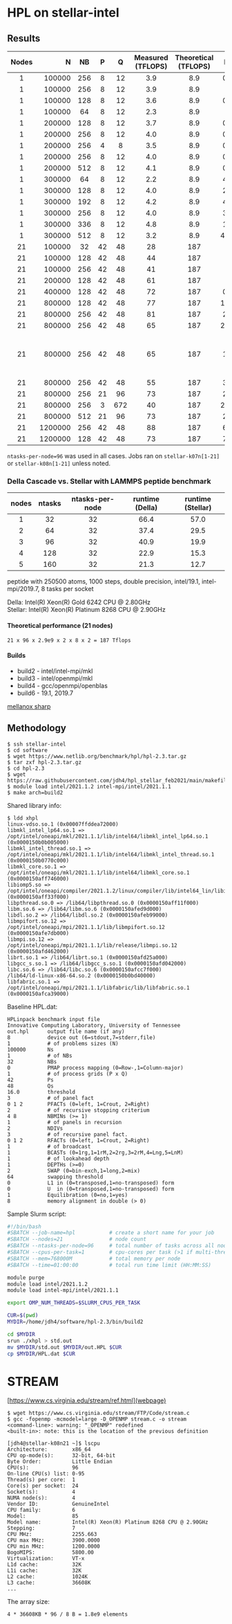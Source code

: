 # HPL on stellar-intel

## Results

| Nodes | N      | NB | P  | Q   | Measured (TFLOPS)  | Theoretical (TFLOPS) | Runtime   | Memory (GB) | Notes |
|:-----:| ------:|:--:|:--:|:---:|:------------------:|:--------------:|:---------:| ----------- | ----- |
|   1   | 100000 |256 | 8  | 12  | 3.9                | 8.9            | 00:52:48  |  103        |   build6    |
|   1   | 100000 |256 | 8  | 12  | 3.9                | 8.9            |           |             |       |
|   1   | 100000 |128 | 8  | 12  | 3.6                | 8.9            | 00:57:31  |  102        |       |
|   1   | 100000 |64  | 8  | 12  | 2.3                | 8.9            |           |             |       |
|   1   | 200000 |128 | 8  | 12  | 3.7                | 8.9            | 07:14:03  |  334        |       |
|   1   | 200000 |256 | 8  | 12  | 4.0                | 8.9            | 06:46:06  |  342        |       |
|   1   | 200000 |256 | 4  | 8   | 3.5                | 8.9            | 07:51:34  |  323        | 48 tasks      |
|   1   | 200000 |256 | 8  | 12  | 4.0                | 8.9            | 06:46:26  |  340        | build7      |
|   1   | 200000 |512 | 8  | 12  | 4.1                | 8.9            | 06:36:33  |  356        |       |
|   1   | 300000 | 64 | 8  | 12  | 2.2                | 8.9            | 43:45:34  |  703        |       |
|   1   | 300000 |128 | 8  | 12  | 4.0                | 8.9            | 22:29:14  |  712        |       |
|   1   | 300000 |192 | 8  | 12  | 4.2                | 8.9            | 48:01:46  |  731        |       |
|   1   | 300000 |256 | 8  | 12  | 4.0                | 8.9            | 36:59:20  |  732        |       |
|   1   | 300000 |336 | 8  | 12  | 4.8                | 8.9            | 19:17:19  |  737        |       |
|   1   | 300000 |512 | 8  | 12  | 3.2                | 8.9            | 48:00:05+ |  769        |       |
|   21  | 100000 |32  |42  | 48  | 28                 | 187            |     7:52  |  377        |       |
|   21  | 100000 |128 |42  | 48  | 44                 | 187            |     5:06  | 421         |       |
|   21  | 100000 |256 |42  | 48  | 41                 | 187            |     5:25  | 489         |       |
|   21  | 200000 |128 |42  | 48  | 61                 | 187            |    27:09  | 704 |  |
|   21  | 400000 |128 |42  | 48  | 72                 | 187            | 03:02:36  | 1680|  |
|   21  | 800000 |128 |42  | 48  | 77                 | 187            | 12:05:00+ | 5370|  |
|   21  | 800000 |256 |42  | 48  | 81                 | 187            | 21:01:52  | 5660 |  |
|   21  | 800000 |256 |42  | 48  | 65                 | 187            | 24:05:00+ | 5910 | intel/openmpi/mkl |
|   21  | 800000 |256 |42  | 48  | 65                 | 187            | 18:49:38 | 5890 | intel/openmpi/mkl HCOLL_ENABLE_SHARP=1; stellar-i01n[1-4],stellar-i02n[3-10],stellar-k08n[10-18]
|   21  | 800000 |256 |42  | 48  | 55                 | 187            | 31:21:57 |  5960 | gcc/openmpi/openblas |
|   21  | 800000 |256 |21  | 96  | 73                 | 187            | 23:26:18 | 6540 |  |
|   21  | 800000 |256 |3   |672  | 40                 | 187            | 24:05:00+ | 1490 |  |
|   21  | 800000 |512 |21  | 96  | 73                 | 187            | 23:25:42 | 7590 |  |
|   21  | 1200000|256 |42  | 48  | 88                 | 187            | 65:58:18 | 11550 |  |
|   21  | 1200000|128 |42  | 48  | 73                 | 187            | 78:33:21 | 15380 |  |

`ntasks-per-node=96` was used in all cases. Jobs ran on `stellar-k07n[1-21]` or `stellar-k08n[1-21]` unless noted.

### Della Cascade vs. Stellar with LAMMPS peptide benchmark

| nodes | ntasks | ntasks-per-node | runtime (Della) | runtime (Stellar) |
|:-----:|:------:|:--:|:--:|:---:|
| 1     | 32             | 32 | 66.4            | 57.0 |
| 2     | 64             | 32 | 37.4            | 29.5 |
| 3     | 96             | 32 | 40.9            | 19.9 |
| 4     | 128            | 32 | 22.9            | 15.3 |
| 5     | 160            | 32 | 21.3            | 12.7 |

peptide with 250500 atoms, 1000 steps, double precision, intel/19.1, intel-mpi/2019.7, 8 tasks per socket

Della: Intel(R) Xeon(R) Gold 6242 CPU @ 2.80GHz  
Stellar: Intel(R) Xeon(R) Platinum 8268 CPU @ 2.90GHz


#### Theoretical performance (21 nodes)

```
21 x 96 x 2.9e9 x 2 x 8 x 2 = 187 Tflops
```

#### Builds

+ build2 - intel/intel-mpi/mkl  
+ build3 - intel/openmpi/mkl  
+ build4 - gcc/openmpi/openblas
+ build6 - 19.1, 2019.7

[mellanox sharp](https://docs.mellanox.com/m/view-rendered-page.action?abstractPageId=12007576)

## Methodology

```
$ ssh stellar-intel
$ cd software
$ wget https://www.netlib.org/benchmark/hpl/hpl-2.3.tar.gz
$ tar zxf hpl-2.3.tar.gz
$ cd hpl-2.3
$ wget https://raw.githubusercontent.com/jdh4/hpl_stellar_feb2021/main/makefiles/Make.build2
$ module load intel/2021.1.2 intel-mpi/intel/2021.1.1
$ make arch=build2
```

Shared library info:

```
$ ldd xhpl 
linux-vdso.so.1 (0x00007ffddea72000)
libmkl_intel_lp64.so.1 => /opt/intel/oneapi/mkl/2021.1.1/lib/intel64/libmkl_intel_lp64.so.1 (0x0000150b0b005000)
libmkl_intel_thread.so.1 => /opt/intel/oneapi/mkl/2021.1.1/lib/intel64/libmkl_intel_thread.so.1 (0x0000150b0770c000)
libmkl_core.so.1 => /opt/intel/oneapi/mkl/2021.1.1/lib/intel64/libmkl_core.so.1 (0x0000150aff746000)
libiomp5.so => /opt/intel/oneapi/compiler/2021.1.2/linux/compiler/lib/intel64_lin/libiomp5.so (0x0000150aff33f000)
libpthread.so.0 => /lib64/libpthread.so.0 (0x0000150aff11f000)
libm.so.6 => /lib64/libm.so.6 (0x0000150afed9d000)
libdl.so.2 => /lib64/libdl.so.2 (0x0000150afeb99000)
libmpifort.so.12 => /opt/intel/oneapi/mpi/2021.1.1/lib/libmpifort.so.12 (0x0000150afe7db000)
libmpi.so.12 => /opt/intel/oneapi/mpi/2021.1.1/lib/release/libmpi.so.12 (0x0000150afd462000)
librt.so.1 => /lib64/librt.so.1 (0x0000150afd25a000)
libgcc_s.so.1 => /lib64/libgcc_s.so.1 (0x0000150afd042000)
libc.so.6 => /lib64/libc.so.6 (0x0000150afcc7f000)
/lib64/ld-linux-x86-64.so.2 (0x0000150b0bd40000)
libfabric.so.1 => /opt/intel/oneapi/mpi/2021.1.1/libfabric/lib/libfabric.so.1 (0x0000150afca39000)
```

Baseline HPL.dat:

```
HPLinpack benchmark input file
Innovative Computing Laboratory, University of Tennessee
out.hpl      output file name (if any)
8            device out (6=stdout,7=stderr,file)
1            # of problems sizes (N)
100000       Ns
1            # of NBs
32           NBs
0            PMAP process mapping (0=Row-,1=Column-major)
1            # of process grids (P x Q)
42           Ps
48           Qs
16.0         threshold
3            # of panel fact
0 1 2        PFACTs (0=left, 1=Crout, 2=Right)
2            # of recursive stopping criterium
4 8          NBMINs (>= 1)
1            # of panels in recursion
2            NDIVs
3            # of recursive panel fact.
0 1 2        RFACTs (0=left, 1=Crout, 2=Right)
1            # of broadcast
1            BCASTs (0=1rg,1=1rM,2=2rg,3=2rM,4=Lng,5=LnM)
1            # of lookahead depth
1            DEPTHs (>=0)
2            SWAP (0=bin-exch,1=long,2=mix)
64           swapping threshold
0            L1 in (0=transposed,1=no-transposed) form
0            U  in (0=transposed,1=no-transposed) form
1            Equilibration (0=no,1=yes)
8            memory alignment in double (> 0)
```


Sample Slurm script:

```bash
#!/bin/bash
#SBATCH --job-name=hpl           # create a short name for your job
#SBATCH --nodes=21               # node count
#SBATCH --ntasks-per-node=96     # total number of tasks across all nodes
#SBATCH --cpus-per-task=1        # cpu-cores per task (>1 if multi-threaded tasks)
#SBATCH --mem=768000M            # total memory per node
#SBATCH --time=01:00:00          # total run time limit (HH:MM:SS)

module purge
module load intel/2021.1.2
module load intel-mpi/intel/2021.1.1

export OMP_NUM_THREADS=$SLURM_CPUS_PER_TASK

CUR=$(pwd)
MYDIR=/home/jdh4/software/hpl-2.3/bin/build2

cd $MYDIR
srun ./xhpl > std.out
mv $MYDIR/std.out $MYDIR/out.HPL $CUR
cp $MYDIR/HPL.dat $CUR
```


# STREAM

[https://www.cs.virginia.edu/stream/ref.html](webpage)

```
$ wget https://www.cs.virginia.edu/stream/FTP/Code/stream.c
$ gcc -fopenmp -mcmodel=large -D_OPENMP stream.c -o stream
<command-line>: warning: "_OPENMP" redefined
<built-in>: note: this is the location of the previous definition
```

```
[jdh4@stellar-k08n21 ~]$ lscpu
Architecture:        x86_64
CPU op-mode(s):      32-bit, 64-bit
Byte Order:          Little Endian
CPU(s):              96
On-line CPU(s) list: 0-95
Thread(s) per core:  1
Core(s) per socket:  24
Socket(s):           4
NUMA node(s):        4
Vendor ID:           GenuineIntel
CPU family:          6
Model:               85
Model name:          Intel(R) Xeon(R) Platinum 8268 CPU @ 2.90GHz
Stepping:            7
CPU MHz:             2255.663
CPU max MHz:         3900.0000
CPU min MHz:         1200.0000
BogoMIPS:            5800.00
Virtualization:      VT-x
L1d cache:           32K
L1i cache:           32K
L2 cache:            1024K
L3 cache:            36608K
...
```

The array size:

```
4 * 36608KB * 96 / 8 B = 1.8e9 elements
```

